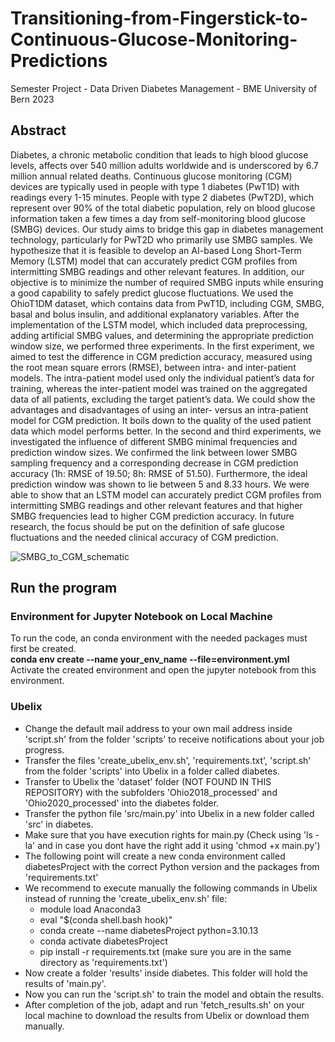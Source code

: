 # Transitioning-from-Fingerstick-to-Continuous-Glucose-Monitoring-Predictions
Semester Project - Data Driven Diabetes Management - BME University of Bern 2023

## Abstract 
Diabetes, a chronic metabolic condition that leads to high blood glucose levels, affects over 540 million adults worldwide and is underscored by 6.7 million annual related deaths. Continuous glucose monitoring (CGM) devices are typically used in people with type 1 diabetes (PwT1D) with readings every 1-15 minutes. People with type 2 diabetes (PwT2D), which represent over 90% of the total diabetic population, rely on blood glucose information taken a few times a day from self-monitoring blood glucose (SMBG) devices. Our study aims to bridge this gap in diabetes management technology, particularly for PwT2D who primarily use SMBG samples. We hypothesize that it is feasible to develop an AI-based Long Short-Term Memory (LSTM) model that can accurately predict CGM profiles from intermitting SMBG readings and other relevant features. In addition, our objective is to minimize the number of required SMBG inputs while ensuring a good capability to safely predict glucose fluctuations. We used the OhioT1DM dataset, which contains data from PwT1D, including CGM, SMBG, basal and bolus insulin, and additional explanatory variables. After the implementation of the LSTM model, which included data preprocessing, adding artificial SMBG values, and determining the appropriate prediction window size, we performed three experiments. In the first experiment, we aimed to test the difference in CGM prediction accuracy, measured using the root mean square errors (RMSE), between intra- and inter-patient models. The intra-patient model used only the individual patient’s data for training, whereas the inter-patient model was trained on the aggregated data of all patients, excluding the target patient’s data. We could show the advantages and disadvantages of using an inter- versus an intra-patient model for CGM prediction. It boils down to the quality of the used patient data which model performs better. In the second and third experiments, we investigated the influence of different SMBG minimal frequencies and prediction window sizes. We confirmed the link between lower SMBG sampling frequency and a corresponding decrease in CGM prediction accuracy (1h: RMSE of 19.50; 8h: RMSE of 51.50). Furthermore, the ideal prediction window was shown to lie between 5 and 8.33 hours. We were able to show that an LSTM model can accurately predict CGM profiles from intermitting SMBG readings and other relevant features and that higher SMBG frequencies lead to higher CGM prediction accuracy. In future research, the focus should be put on the definition of safe glucose fluctuations and the needed clinical accuracy of CGM prediction.



![SMBG_to_CGM_schematic](https://github.com/pillerjulian/Transitioning-from-Fingerstick-to-Continuous-Glucose-Monitoring-Predictions/assets/125559438/f8e91fda-1c59-4662-ae4e-04754974d10f)



## Run the program
### Environment for Jupyter Notebook on Local Machine
To run the code, an conda environment with the needed packages must first be created. <br />
**conda env create --name your_env_name --file=environment.yml** <br />
Activate the created environment and open the jupyter notebook from this environment. 

### Ubelix
- Change the default mail address to your own mail address inside 'script.sh' from the folder 'scripts' to receive notifications about your job progress.
- Transfer the files 'create_ubelix_env.sh', 'requirements.txt', 'script.sh' from the folder 'scripts' into Ubelix in a folder called diabetes.
- Transfer to Ubelix the 'dataset' folder (NOT FOUND IN THIS REPOSITORY) with the subfolders 'Ohio2018_processed' and 'Ohio2020_processed' into the diabetes folder.
- Transfer the python file 'src/main.py' into Ubelix in a new folder called 'src' in diabetes.
- Make sure that you have execution rights for main.py (Check using 'ls -la' and in case you dont have the right add it using 'chmod +x main.py')
- The following point will create a new conda environment called diabetesProject with the correct Python version and the packages from 'requirements.txt'
- We recommend to execute manually the following commands in Ubelix instead of running the 'create_ubelix_env.sh' file:
  - module load Anaconda3
  - eval "$(conda shell.bash hook)"
  - conda create --name diabetesProject python=3.10.13
  - conda activate diabetesProject
  - pip install -r requirements.txt (make sure you are in the same directory as 'requirements.txt')
- Now create a folder 'results' inside diabetes. This folder will hold the results of 'main.py'.
- Now you can run the 'script.sh' to train the model and obtain the results.
- After completion of the job, adapt and run 'fetch_results.sh' on your local machine to download the results from Ubelix or download them manually.
